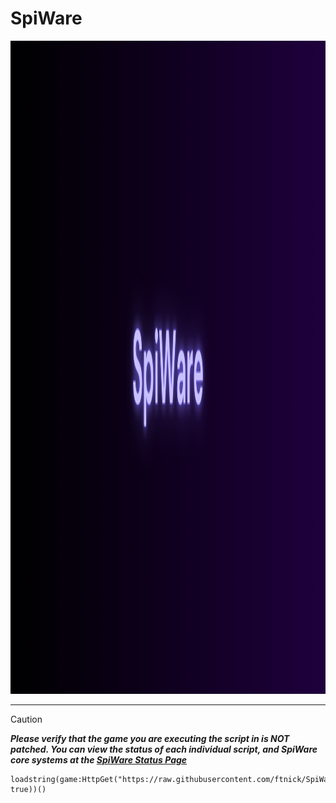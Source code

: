 # SpiWare

<img width="3040" height="1045" src="banner.png" />

---

> [!CAUTION]
> ***Please verify that the game you are executing the script in is NOT patched. You can view the status of each individual script, and SpiWare core systems at the [SpiWare Status Page](https://spiware.statuspage.io/)***

```luau
loadstring(game:HttpGet("https://raw.githubusercontent.com/ftnick/SpiWare/refs/heads/main/versions/latest.luau", true))()
```
